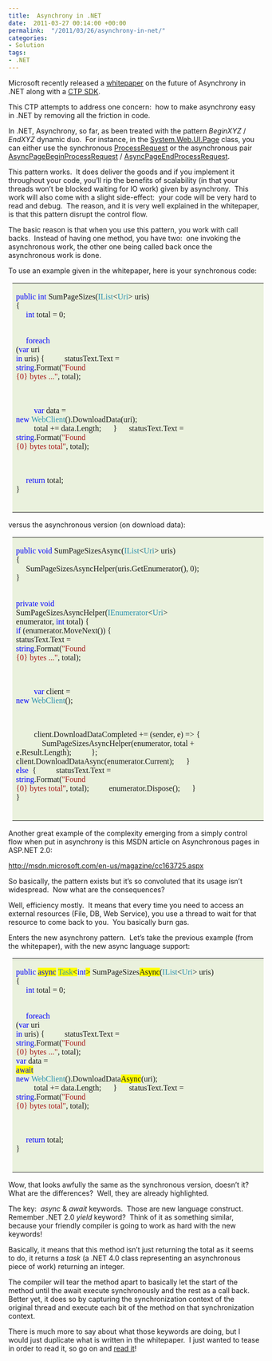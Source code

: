 ```yaml
---
title:  Asynchrony in .NET
date:  2011-03-27 00:14:00 +00:00
permalink:  "/2011/03/26/asynchrony-in-net/"
categories:
- Solution
tags:
- .NET
---
```

Microsoft recently released a <a href="http://www.microsoft.com/downloads/en/details.aspx?FamilyID=d7ccfefa-123a-40e5-8ed5-8d2edd68acf4&amp;displaylang=en">whitepaper</a> on the future of Asynchrony in .NET along with a <a href="http://www.microsoft.com/downloads/en/details.aspx?FamilyID=18712f38-fcd2-4e9f-9028-8373dc5732b2&amp;displaylang=en">CTP SDK</a>.

This CTP attempts to address one concern:  how to make asynchrony easy in .NET by removing all the friction in code.

In .NET, Asynchrony, so far, as been treated with the pattern <em>BeginXYZ</em> / <em>EndXYZ</em> dynamic duo.  For instance, in the <a href="http://msdn.microsoft.com/en-us/library/system.web.ui.page.aspx">System.Web.UI.Page</a> class, you can either use the synchronous <a href="http://msdn.microsoft.com/en-us/library/system.web.ui.page.processrequest.aspx">ProcessRequest</a> or the asynchronous pair <a href="http://msdn.microsoft.com/en-us/library/system.web.ui.page.asyncpagebeginprocessrequest.aspx">AsyncPageBeginProcessRequest</a> / <a href="http://msdn.microsoft.com/en-us/library/system.web.ui.page.asyncpageendprocessrequest.aspx">AsyncPageEndProcessRequest</a>.

This pattern works.  It does deliver the goods and if you implement it throughout your code, you’ll rip the benefits of scalability (in that your threads won’t be blocked waiting for IO work) given by asynchrony.  This work will also come with a slight side-effect:  your code will be very hard to read and debug.  The reason, and it is very well explained in the whitepaper, is that this pattern disrupt the control flow.

The basic reason is that when you use this pattern, you work with call backs.  Instead of having one method, you have two:  one invoking the asynchronous work, the other one being called back once the asynchronous work is done.

To use an example given in the whitepaper, here is your synchronous code:
<table class="MsoTableGrid" style="border-collapse:collapse;margin-left:5.75pt;" border="0" cellspacing="0" cellpadding="0">
<tbody>
<tr>
<td style="width:473.75pt;background:#eaf1dd;padding:3.6pt 5.75pt;" width="632" valign="top">
<pre><span style="font-family:consolas;color:blue;" lang="EN-US">public</span><span style="font-family:consolas;" lang="EN-US"> <span style="color:blue;">int</span> SumPageSizes(<span style="color:#2b91af;">IList</span>&lt;<span style="color:#2b91af;">Uri</span>&gt; uris)
</span><span style="font-family:consolas;" lang="EN-US">{
     <span style="color:blue;">int</span> total = 0;

     <span style="color:blue;">foreach</span> (<span style="color:blue;">var</span> uri <span style="color:blue;">in</span> uris)
     {
         statusText.Text = <span style="color:blue;">string</span>.Format(<span style="color:#a31515;">"Found {0} bytes ..."</span>, total);

         <span style="color:blue;">var</span> data = <span style="color:blue;">new</span> <span style="color:#2b91af;">WebClient</span>().DownloadData(uri);
         total += data.Length;
     }
     statusText.Text = <span style="color:blue;">string</span>.Format(<span style="color:#a31515;">"Found {0} bytes total"</span>, total);

     <span style="color:blue;">return</span> total;
}</span></pre>
</td>
</tr>
</tbody>
</table>
versus the asynchronous version (on download data):
<table class="MsoTableGrid" style="border-collapse:collapse;margin-left:5.75pt;" border="0" cellspacing="0" cellpadding="0">
<tbody>
<tr>
<td style="width:473.75pt;background:#eaf1dd;padding:3.6pt 5.75pt;" width="632" valign="top">
<pre><span style="font-family:consolas;color:blue;" lang="EN-US">public</span><span style="font-family:consolas;" lang="EN-US"> <span style="color:blue;">void</span> SumPageSizesAsync(<span style="color:#2b91af;">IList</span>&lt;<span style="color:#2b91af;">Uri</span>&gt; uris)
{
     SumPageSizesAsyncHelper(uris.GetEnumerator(), 0);
}

<span style="color:blue;">private</span> <span style="color:blue;">void</span> SumPageSizesAsyncHelper(<span style="color:#2b91af;">IEnumerator</span>&lt;<span style="color:#2b91af;">Uri</span>&gt; enumerator, <span style="color:blue;">int</span> total)
{
     <span style="color:blue;">if</span> (enumerator.MoveNext())
     {
         statusText.Text = <span style="color:blue;">string</span>.Format(<span style="color:#a31515;">"Found {0} bytes ..."</span>, total);

         <span style="color:blue;">var</span> client = <span style="color:blue;">new</span> <span style="color:#2b91af;">WebClient</span>();

         client.DownloadDataCompleted += (sender, e) =&gt;
         {
             SumPageSizesAsyncHelper(enumerator, total + e.Result.Length);
         };
         client.DownloadDataAsync(enumerator.Current);
     }
     <span style="color:blue;">else
    </span> {
         statusText.Text = <span style="color:blue;">string</span>.Format(<span style="color:#a31515;">"Found {0} bytes total"</span>, total);
         enumerator.Dispose();
     }
}</span></pre>
</td>
</tr>
</tbody>
</table>
Another great example of the complexity emerging from a simply control flow when put in asynchrony is this MSDN article on Asynchronous pages in ASP.NET 2.0:

<a title="http://msdn.microsoft.com/en-us/magazine/cc163725.aspx" href="http://msdn.microsoft.com/en-us/magazine/cc163725.aspx">http://msdn.microsoft.com/en-us/magazine/cc163725.aspx</a>

So basically, the pattern exists but it’s so convoluted that its usage isn’t widespread.  Now what are the consequences?

Well, efficiency mostly.  It means that every time you need to access an external resources (File, DB, Web Service), you use a thread to wait for that resource to come back to you.  You basically burn gas.

Enters the new asynchrony pattern.  Let’s take the previous example (from the whitepaper), with the new async language support:
<table class="MsoTableGrid" style="border-collapse:collapse;margin-left:5.75pt;" border="0" cellspacing="0" cellpadding="0">
<tbody>
<tr>
<td style="width:473.75pt;background:#eaf1dd;padding:3.6pt 5.75pt;" width="632" valign="top">
<pre><span style="font-family:consolas;color:blue;" lang="EN-US">public</span><span style="font-family:consolas;" lang="EN-US"> <span style="background:yellow;color:blue;">async</span><span style="color:blue;"> </span><span style="background:yellow;color:#2b91af;">Task</span><span style="background:yellow;">&lt;</span><span style="color:blue;">int</span><span style="background:yellow;">&gt;</span> SumPageSizes<span style="background:yellow;">Async</span>(<span style="color:#2b91af;">IList</span>&lt;<span style="color:#2b91af;">Uri</span>&gt; uris)
{
     <span style="color:blue;">int</span> total = 0;

     <span style="color:blue;">foreach</span> (<span style="color:blue;">var</span> uri <span style="color:blue;">in</span> uris)
     {
         statusText.Text = <span style="color:blue;">string</span>.Format(<span style="color:#a31515;">"Found {0} bytes ..."</span>, total);
         <span style="color:blue;">var</span> data = <span style="background:yellow;color:blue;">await</span><span style="color:blue;"> new</span> <span style="color:#2b91af;">WebClient</span>().DownloadData<span style="background:yellow;">Async</span>(uri);
         total += data.Length;
     }
     statusText.Text = <span style="color:blue;">string</span>.Format(<span style="color:#a31515;">"Found {0} bytes total"</span>, total);

     <span style="color:blue;">return</span> total;
}</span></pre>
</td>
</tr>
</tbody>
</table>
Wow, that looks awfully the same as the synchronous version, doesn’t it?  What are the differences?  Well, they are already highlighted.

The key:  <em>async</em> &amp; <em>await</em> keywords.  Those are new language construct.  Remember .NET 2.0 <em>yield</em> keyword?  Think of it as something similar, because your friendly compiler is going to work as hard with the new keywords!

Basically, it means that this method isn’t just returning the total as it seems to do, it returns a <em>task</em> (a .NET 4.0 class representing an asynchronous piece of work) returning an integer.

The compiler will tear the method apart to basically let the start of the method until the await execute synchronously and the rest as a call back.  Better yet, it does so by capturing the synchronization context of the original thread and execute each bit of the method on that synchronization context.

There is much more to say about what those keywords are doing, but I would just duplicate what is written in the whitepaper.  I just wanted to tease in order to read it, so go on and <a href="http://www.microsoft.com/downloads/en/details.aspx?FamilyID=d7ccfefa-123a-40e5-8ed5-8d2edd68acf4&amp;displaylang=en">read it</a>!